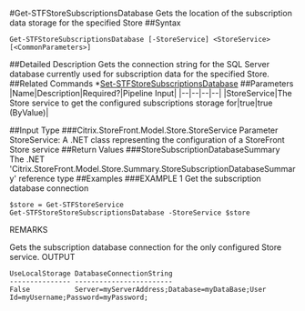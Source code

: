 #Get-STFStoreSubscriptionsDatabase
Gets the location of the subscription data storage for the specified Store
##Syntax
```Get-STFStoreSubscriptionsDatabase [-StoreService] <StoreService> [<CommonParameters>]
```
##Detailed Description
Gets the connection string for the SQL Server database currently used for subscription data for the specified Store.
##Related Commands
*[Set-STFStoreSubscriptionsDatabase](Set-STFStoreSubscriptionsDatabase)
##Parameters
|Name|Description|Required?|Pipeline Input||--|--|--|--||StoreService|The Store service to get the configured subscriptions storage for|true|true (ByValue)|##Input Type
###Citrix.StoreFront.Model.Store.StoreService
Parameter StoreService: A .NET class representing the configuration of a StoreFront Store service
##Return Values
###StoreSubscriptionDatabaseSummary
The .NET 'Citrix.StoreFront.Model.Store.Summary.StoreSubscriptionDatabaseSummary' reference type
##Examples
###EXAMPLE 1 Get the subscription database connection
```$store = Get-STFStoreService
Get-STFStoreStoreSubscriptionsDatabase -StoreService $store
```
REMARKS

Gets the subscription database connection for the only configured Store service.
OUTPUT
```UseLocalStorage DatabaseConnectionString
--------------- ------------------------
False           Server=myServerAddress;Database=myDataBase;User Id=myUsername;Password=myPassword;
```
